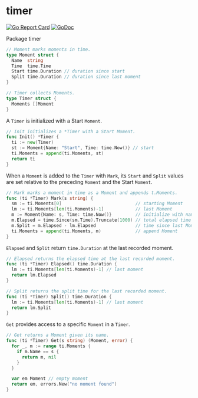 timer
=====

[![Go Report Card](https://goreportcard.com/badge/github.com/jychri/timer)](https://goreportcard.com/report/github.com/jychri/timer) [![GoDoc](https://godoc.org/github.com/jychri/timer?status.svg)](https://godoc.org/github.com/jychri/timer)

Package timer 

```go
// Moment marks moments in time.
type Moment struct {
  Name  string
  Time  time.Time
  Start time.Duration // duration since start
  Split time.Duration // duration since last moment
}

// Timer collects Moments.
type Timer struct {
  Moments []Moment
}
```

A `Timer` is initialized with a Start `Moment`.

```go
// Init initializes a *Timer with a Start Moment.
func Init() *Timer {
  ti := new(Timer)
  st := Moment{Name: "Start", Time: time.Now()} // start
  ti.Moments = append(ti.Moments, st)
  return ti
}
```

When a `Moment` is added to the `Timer` with `Mark`, its `Start` and `Split` values are
set relative to the preceding `Moment` and the Start `Moment`.

```go
// Mark marks a moment in time as a Moment and appends t.Moments.
func (ti *Timer) Mark(s string) {
  sm := ti.Moments[0]                            // starting Moment
  lm := ti.Moments[len(ti.Moments)-1]            // last Moment
  m := Moment{Name: s, Time: time.Now()}         // initialize with name and current time
  m.Elapsed = time.Since(sm.Time).Truncate(1000) // total elapsed time as a Duration
  m.Split = m.Elapsed - lm.Elapsed               // time since last Moment as a Duration
  ti.Moments = append(ti.Moments, m)             // append Moment
}
```

`Elapsed` and `Split` return `time.Duration` at the last recorded
moment.

```go
// Elapsed returns the elapsed time at the last recorded moment.
func (ti *Timer) Elapsed() time.Duration {
  lm := ti.Moments[len(ti.Moments)-1] // last moment
  return lm.Elapsed
}

// Split returns the split time for the last recorded moment.
func (ti *Timer) Split() time.Duration {
  lm := ti.Moments[len(ti.Moments)-1] // last moment
  return lm.Split
}
```

`Get` provides access to a specific `Moment` in a `Timer`.

``` go
// Get returns a Moment given its name.
func (ti *Timer) Get(s string) (Moment, error) {
  for _, m := range ti.Moments {
    if m.Name == s {
      return m, nil
    }
  }

  var em Moment // empty moment
  return em, errors.New("no moment found")
}
```

